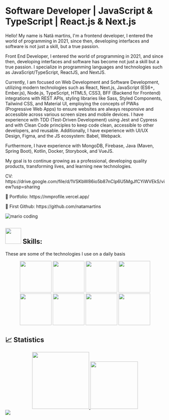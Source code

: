 # Software  Developer | JavaScript & TypeScript | React.js & Next.js 
<p>Hello! My name is Natã martins, I'm a frontend developer, I entered the world of programming in 2021, since then, developing interfaces and software is not just a skill, but a true passion.</p>
<p>
Front End Developer, I entered the world of programming in 2021, and since then, developing interfaces and software has become not just a skill but a true passion. I specialize in programming languages and technologies such as JavaScript/TypeScript, ReactJS, and NextJS.
</p>

<p>
Currently, I am focused on Web Development and Software Development, utilizing modern technologies such as React, Next.js, JavaScript (ES6+, Ember.js), Node.js, TypeScript, HTML5, CSS3, BFF (Backend for Frontend) integrations with REST APIs, styling libraries like Sass, Styled Components, Tailwind CSS, and Material UI, employing the concepts of PWAs (Progressive Web Apps) to ensure websites are always responsive and accessible across various screen sizes and mobile devices. I have experience with TDD (Test-Driven Development) using Jest and Cypress and with Clean Code principles to keep code clean, accessible to other developers, and reusable. Additionally, I have experience with UI/UX Design, Figma, and the JS ecosystem: Babel, Webpack.
</p>
<p>
Furthermore, I have experience with MongoDB, Firebase, Java (Maven, Spring Boot), Kotlin, Docker, Storybook, and VueJS.
</p>
<p>
My goal is to continue growing as a professional, developing quality products, transforming lives, and learning new technologies.
</p>
<p>
 CV: https://drive.google.com/file/d/1VSKbW86io5b87nClp6U5MgJfCYiWVEkS/view?usp=sharing
</p>

<p>🛑 Portfolio: https://nmprofile.vercel.app/</p>
<p>🛑 First Github: https://github.com/natamartins</p>

![mario coding](https://i.imgur.com/1ZvVkDc.gif)

## <div displa="flex" aling-aitems="center" text-aling="center">  <img src="https://media.giphy.com/media/UuC5AgQnh4tWZg2yrd/200.webp" width="50"> Skills:</div>
 These are some of the technologies I use on a daily basis
 
<div align="center">
 <img src="https://media3.giphy.com/media/ln7z2eWriiQAllfVcn/200w.webp" width="100">      
 <img src="https://i.giphy.com/media/eNAsjO55tPbgaor7ma/200w.webp" width="100">      
 <img src="https://i.giphy.com/media/KzJkzjggfGN5Py6nkT/200.webp" width="100">      
 <img src="https://i.giphy.com/media/IdyAQJVN2kVPNUrojM/200.webp" width="100">
</div>

<div align="center">
  <img src="https://media.giphy.com/media/XAxylRMCdpbEWUAvr8/200.webp" width="100">
 <img src="https://media.giphy.com/media/fsEaZldNC8A1PJ3mwp/200.webp" width="100">      
 <img src="https://media.giphy.com/media/kdFc8fubgS31b8DsVu/200.webp" width="100">
 <img src="https://media.giphy.com/media/gHnBLyeYE6hboT3t3o/200.webp" width="100">

</div>

##

## 📈 Statistics
<div align="center" display="Flex" gap="200px">
 <a href="https://github.com/natamartins/natamartins">
  <img height="180em" src="https://github-readme-stats.vercel.app/api?username=natamartinscodedev&show_icons=true&theme=radical&include_all_commits=true"/>
  <img height="150em" src="https://github-readme-stats.vercel.app/api/top-langs/?username=natamartinscodedev&theme=radical&layout=compact"/>
 </a>
</div>

<div> 
  <a href="https://www.linkedin.com/in/nat%C3%A3-martins-0a1581229/" target="_blank">
    <img src="https://img.shields.io/badge/-LinkedIn-%230077B5?style=for-the-badge&logo=linkedin&logoColor=white" target="_blank">
  </a> 
</div>
